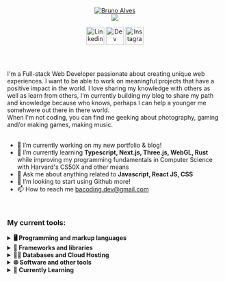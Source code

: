 <!--
**brunoalves-dev/brunoalves-dev** is a ✨ _special_ ✨ repository because its `README.md` (this file) appears on your GitHub profile.

Here are some ideas to get you started:

- 🔭 I’m currently working on ...
- 🌱 I’m currently learning ...
- 👯 I’m looking to collaborate on ...
- 🤔 I’m looking for help with ...
- 💬 Ask me about ...
- 📫 How to reach me: ...
- 😄 Pronouns: ...
- ⚡ Fun fact: ...
-->
<header>
  <!-- Headline section -->
  <p align="center">
    <a href="https://github.com/brunoalves-dev">
      <img src="https://github.com/brunoalves-dev/brunoalves-dev/assets/37402751/e959af8d-7202-4f26-b819-3245f61eaad8" alt="Bruno Alves" />
    </a>
    <br/>
    <a href="https://github.com/brunoalves-dev">
      <img src="https://readme-typing-svg.demolab.com?font=JetBrains+Mono&weight=300&duration=2000&pause=2000&color=FF9900&center=true&random=true&width=435&lines=I'm+a+full-stack+web+developer;I'm+always+learning+new+things;I'm+experienced+with+UI+%2F+UX+design;I've+been+coding+for+7%2B+years" />
    </a>
  </p>
  <!-- Social icons section -->
  <p align="center">
    <a href="https://www.linkedin.com/in/bacoding/" target="_blank"><img width="42px" alt="Linkedin" title="Linkedin" src="https://github.com/brunoalves-dev/brunoalves-dev/assets/37402751/94461a1c-d7a2-4448-b2ae-3c82cfd31226"/></a>
    <a href="https://dev.to/bcreative" target="_blank"><img width="42px" alt="Dev" title="Dev" src="https://github.com/brunoalves-dev/brunoalves-dev/assets/37402751/7c32bde5-d5ae-4ef9-9a4a-210f56136b0d"/></a>
    <a href="https://www.instagram.com/insight.the.moment/" target="_blank"><img width="42px" alt="Instagram" title="Instagram" src="https://github.com/brunoalves-dev/brunoalves-dev/assets/37402751/87604133-f606-4745-83e6-cf9859d6f33e"/></a>
  </p>
</header>

<main>
  <div>
    I'm a Full-stack Web Developer passionate about creating unique web experiences. I want to be able to work on meaningful projects that have a positive impact in the world.
    I love sharing my knowledge with others as well as learn from others, I'm currently building my blog to share my path and knowledge because who knows, perhaps I can help a younger me somehwere out there in there world.<br/>
    When I'm not coding, you can find me geeking about photography, gaming and/or making games, making music.
  </div>
  <br/>
  <div>
    <ul>
      <li>🔭 I’m currently working on my new portfolio & blog!</li>
      <li>🌱 I’m currently learning <b>Typescript, Next.js, Three.js, WebGL, Rust</b> while improving my programming fundamentals in Computer Science with Harvard's CS50X and other means</li>
      <li>💬 Ask me about anything related to <b>Javascript, React JS, CSS</b></li>
      <li>🤔 I’m looking to start using Github more!</li>
      <li>📫 How to reach me <a href="mailto:bacoding.dev@gmail.com">bacoding.dev@gmail.com</a></li>
    </ul>
  </div>
  <br/>
  <h3>My current tools:</h3>
  <details>
    <summary><b>🖥️ Programming and markup languages</b></summary>
    <br/>
    <img src="https://skillicons.dev/icons?i=js,nodejs,html,css,md" />
  </details>
  <details>
    <summary><b>📔 Frameworks and libraries</b></summary>
    <br/>
    <img src="https://skillicons.dev/icons?i=react,express,tailwind,jquery" />
  </details>
  <details>
    <summary><b>😶‍🌫️ Databases and Cloud Hosting</b></summary>
    <br/>
    <img src="https://skillicons.dev/icons?i=graphql,sequelize,firebase" />
  </details>
  <details>
    <summary><b>🌐 Software and other tools</b></summary>
    <br/>
    <img src="https://skillicons.dev/icons?i=vscode,neovim,docker,webpack,vite,cypress,jest,git,githubactions,npm,pnpm,ps,ai,figma,ableton,blender,discord,bots,apple" />
  </details>

  <details>
    <summary><b>🧐 Currently Learning</b></summary>
    <br/>
    <img src="https://skillicons.dev/icons?i=nextjs,ts,electron,threejs,rust,python" />
  </details>
</main>
